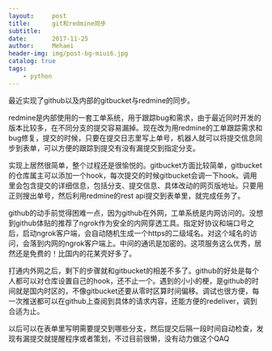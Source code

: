 ```yaml
---
layout:     post
title:      git和redmine同步
subtitle:   
date:       2017-11-25
author:     Mehaei
header-img: img/post-bg-miui6.jpg
catalog: true
tags:
    - python
---
```

最近实现了github以及内部的gitbucket与redmine的同步。

redmine是内部使用的一套工单系统，用于跟踪bug和需求，由于最近同时开发的版本比较多，在不同分支的提交容易漏掉。现在改为用redmine的工单跟踪需求和bug修复，提交的时候，只要在提交日志里写上单号，机器人就可以将提交信息同步到表单，可以方便的跟踪到提交有没有漏提交到指定分支。

实现上居然很简单，整个过程还是很愉悦的。gitbucket方面比较简单，gitbucket的仓库属主可以添加一个hook，每次提交的时候gitbucket会调一下hook。调用里会包含提交的详细信息，包括分支、提交信息、具体改动的网页版地址。只要用正则搜出单号，然后利用redmine的rest api提交到表单里，就完成任务了。

github的动手前觉得困难一点，因为github在外网，工单系统是内网访问的。没想到github体贴的推荐了ngrok作为安全的内网穿透工具。指定好协议和端口号之后，启动ngrok客户端，会自动随机生成一个https的二级域名。对这个域名的访问，会落到内网的ngrok客户端上。中间的通讯是加密的。这项服务这么优秀，居然还是免费的！比国内的花某壳好多了。

打通内外网之后，剩下的步骤就和gitbucket的相差不多了。github的好处是每个人都可以对仓库设置自己的hook，还不止一个。遇到的小小的梗，是github的时间就是国内时区的，不像gitbucket还要从零时区算时间偏移。调试也很方便，每一次推送都可以在github上查阅到具体的请求内容，还能方便的redeliver，调到合适为止。

以后可以在表单里写明需要提交到哪些分支，然后提交后隔一段时间自动检查，发现有漏提交就提醒程序或者策划，不过目前很懒，没有动力做这个QAQ
